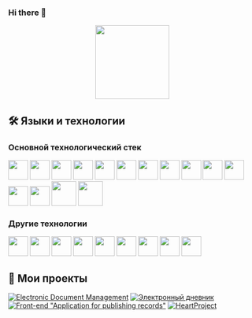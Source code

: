 ### Hi there 👋

<p align='center'>
   <a href="https://github-readme-stats.vercel.app/api?username=maksim25y&show_icons=true&count_private=true">
       <img height=150 src="https://github-readme-stats.vercel.app/api?username=maksim25y&show_icons=true&count_private=true"/></a>
</p>

## :hammer_and_wrench: Языки и технологии

### Основной технологический стек
<div>
   <img src="https://cdn.jsdelivr.net/gh/devicons/devicon/icons/java/java-original-wordmark.svg" wigth="40" height="40"/>
   <img src="https://cdn.jsdelivr.net/gh/devicons/devicon/icons/spring/spring-original-wordmark.svg" wigth="40" height="40"/>
   <img src="https://cdn.jsdelivr.net/gh/devicons/devicon/icons/intellij/intellij-original.svg" wigth="40" height="40"/>
   <img src="https://cdn.jsdelivr.net/gh/devicons/devicon/icons/tomcat/tomcat-original-wordmark.svg" wigth="40" height="40"/>
   <img src="https://cdn.jsdelivr.net/gh/devicons/devicon/icons/apachekafka/apachekafka-original-wordmark.svg" wigth="40" height="40"/>
   <img src="https://cdn.jsdelivr.net/gh/devicons/devicon/icons/github/github-original-wordmark.svg" wigth="40" height="40"/>
   <img src="https://cdn.jsdelivr.net/gh/devicons/devicon/icons/grafana/grafana-original-wordmark.svg" wigth="40" height="40"/>
   <img src="https://cdn.jsdelivr.net/gh/devicons/devicon/icons/prometheus/prometheus-original-wordmark.svg" wigth="40" height="40"/>
   <img src="https://cdn.jsdelivr.net/gh/devicons/devicon/icons/docker/docker-original-wordmark.svg" wigth="40" height="40"/>
   <img src="https://cdn.jsdelivr.net/gh/devicons/devicon/icons/maven/maven-original-wordmark.svg" wigth="40" height="40"/>
   <img src="https://cdn.jsdelivr.net/gh/devicons/devicon/icons/git/git-original-wordmark.svg" wigth="40" height="40"/>
   <img src="https://cdn.jsdelivr.net/gh/devicons/devicon/icons/postgresql/postgresql-original-wordmark.svg" wigth="40" height="40"/>
   <img src="https://cdn.jsdelivr.net/gh/devicons/devicon/icons/hibernate/hibernate-original-wordmark.svg" wigth="40" height="40"/>
   <img src="https://cdn.jsdelivr.net/gh/devicons/devicon/icons/junit/junit-original-wordmark.svg" wigth="50" height="50"/>
   <img src="https://cdn.jsdelivr.net/gh/devicons/devicon/icons/swagger/swagger-original-wordmark.svg" wigth="50" height="50"/>
</div>

### Другие технологии
<div>
   <img src="https://cdn.jsdelivr.net/gh/devicons/devicon/icons/csharp/csharp-original.svg" wigth="40" height="40"/>
   <img src="https://cdn.jsdelivr.net/gh/devicons/devicon/icons/javascript/javascript-original.svg" wigth="40" height="40"/>
   <img src="https://cdn.jsdelivr.net/gh/devicons/devicon/icons/angular/angular-original.svg" wigth="40" height="40"/>
   <img src="https://cdn.jsdelivr.net/gh/devicons/devicon/icons/scala/scala-plain-wordmark.svg" wigth="40" height="40"/>
   <img src="https://cdn.jsdelivr.net/gh/devicons/devicon/icons/bootstrap/bootstrap-original.svg" wigth="40" height="40"/>
   <img src="https://cdn.jsdelivr.net/gh/devicons/devicon/icons/css3/css3-original-wordmark.svg" wigth="40" height="40"/>
   <img src="https://cdn.jsdelivr.net/gh/devicons/devicon/icons/html5/html5-original-wordmark.svg" wigth="40" height="40"/>
   <img src="https://cdn.jsdelivr.net/gh/devicons/devicon/icons/kotlin/kotlin-original-wordmark.svg" wigth="40" height="40"/>
   <img src="https://cdn.jsdelivr.net/gh/devicons/devicon/icons/go/go-original-wordmark.svg" wigth="40" height="40"/>
</div>

## 📂 Мои проекты
[![Electronic Document Management](https://github-readme-stats.vercel.app/api/pin/?username=maksim25y&repo=CaseLabProject&theme=radical)](https://github.com/maksim25y/CaseLabProject)
[![Электронный дневник](https://github-readme-stats.vercel.app/api/pin/?username=maksim25y&repo=ProjectNaumen&theme=radical)](https://github.com/maksim25y/ProjectNaumen)
[![Front-end "Application for publishing records"](https://github-readme-stats.vercel.app/api/pin/?username=maksim25y&repo=clientApp&theme=radical)](https://github.com/maksim25y/clientApp)
[![HeartProject](https://github-readme-stats.vercel.app/api/pin/?username=maksim25y&repo=HeartBackend&theme=radical)](https://github.com/maksim25y/HeartBackend)
